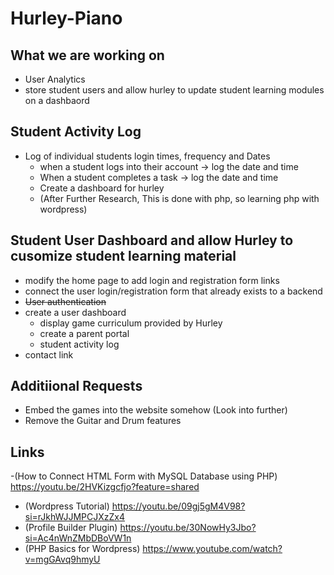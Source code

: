 # Hurley-Piano

## What we are working on
- User Analytics
- store student users and allow hurley to update student learning modules on a dashbaord

## Student Activity Log
- Log of individual students login times, frequency and Dates
  - when a student logs into their account -> log the date and time
  - When a student completes a task -> log the date and time
  - Create a dashboard for hurley
  - (After Further Research, This is done with php, so learning php with wordpress)

## Student User Dashboard and allow Hurley to cusomize student learning material
- modify the home page to add login and registration form links
- connect the user login/registration form that already exists to a backend
- ~~User authentication~~
- create a user dashboard
  - display game curriculum provided by Hurley
  - create a parent portal
  - student activity log
- contact link

## Additiional Requests

- Embed the games into the website somehow (Look into further)
- Remove the Guitar and Drum features


## Links
-(How to Connect HTML Form with MySQL Database using PHP) https://youtu.be/2HVKizgcfjo?feature=shared

- (Wordpress Tutorial) https://youtu.be/09gj5gM4V98?si=rJkhWJJMPCJXzZx4
- (Profile Builder Plugin) https://youtu.be/30NowHy3Jbo?si=Ac4nWnZMbDBoVW1n
- (PHP Basics for Wordpress) https://www.youtube.com/watch?v=mgGAvq9hmyU
